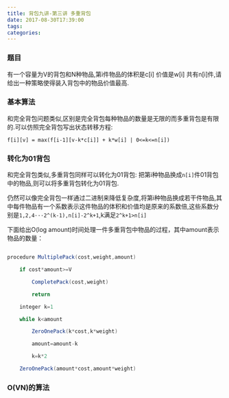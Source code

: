 ```yaml
---
title: 背包九讲-第三讲 多重背包
date: 2017-08-30T17:39:00
tags:
categories:
---
```


### 题目
有一个容量为V的背包和N种物品,第i件物品的体积是c[i] 价值是w[i] 共有n[i]件,请给出一种策略使得装入背包中的物品价值最高.

### 基本算法
和完全背包问题类似,区别是完全背包每种物品的数量是无限的而多重背包是有限的.可以仿照完全背包写出状态转移方程:
`f[i][v] = max(f[i-1][v-k*c[i]] + k*w[i] | 0<=k<=n[i])`

### 转化为01背包
和完全背包类似,多重背包同样可以转化为01背包: 把第i种物品换成`n[i]`件01背包中的物品,则可以将多重背包转化为01背包.

仍然可以像完全背包一样通过二进制来降低复杂度,将第i种物品换成若干件物品,其中每件物品有一个系数表示这件物品的体积和价值均是原来的系数倍,这些系数分别是`1,2,4···2^(k-1),n[i]-2^k+1`,k满足`2^k+1>n[i]`

下面给出O(log amount)时间处理一件多重背包中物品的过程，其中amount表示物品的数量：

```java
procedure MultiplePack(cost,weight,amount)
    if cost*amount>=V
        CompletePack(cost,weight)
        return
    integer k=1
    while k<amount
        ZeroOnePack(k*cost,k*weight)
        amount=amount-k
        k=k*2
    ZeroOnePack(amount*cost,amount*weight)
```

### O(VN)的算法
    